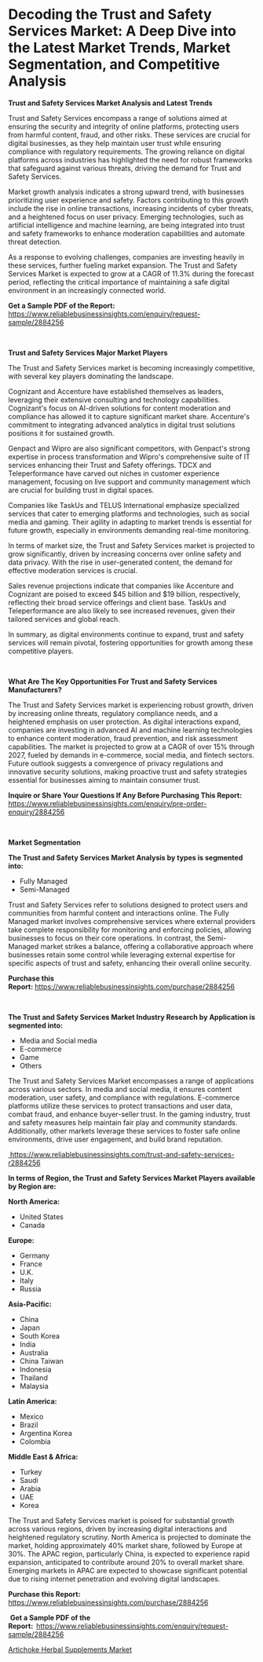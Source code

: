 <p><h1>Decoding the Trust and Safety Services Market: A Deep Dive into the Latest Market Trends, Market Segmentation, and Competitive Analysis</h1></p><p><strong>Trust and Safety Services Market Analysis and Latest Trends</strong></p>
<p><p>Trust and Safety Services encompass a range of solutions aimed at ensuring the security and integrity of online platforms, protecting users from harmful content, fraud, and other risks. These services are crucial for digital businesses, as they help maintain user trust while ensuring compliance with regulatory requirements. The growing reliance on digital platforms across industries has highlighted the need for robust frameworks that safeguard against various threats, driving the demand for Trust and Safety Services.</p><p>Market growth analysis indicates a strong upward trend, with businesses prioritizing user experience and safety. Factors contributing to this growth include the rise in online transactions, increasing incidents of cyber threats, and a heightened focus on user privacy. Emerging technologies, such as artificial intelligence and machine learning, are being integrated into trust and safety frameworks to enhance moderation capabilities and automate threat detection. </p><p>As a response to evolving challenges, companies are investing heavily in these services, further fueling market expansion. The Trust and Safety Services Market is expected to grow at a CAGR of 11.3% during the forecast period, reflecting the critical importance of maintaining a safe digital environment in an increasingly connected world.</p></p>
<p><strong>Get a Sample PDF of the Report:&nbsp;</strong> <a href="https://www.reliablebusinessinsights.com/enquiry/request-sample/2884256?utm_campaign=2953&utm_medium=2&utm_source=Github&utm_content=ia&utm_term=13032025&utm_id=trust-and-safety-services">https://www.reliablebusinessinsights.com/enquiry/request-sample/2884256</a></p>
<p>&nbsp;</p>
<p><strong>Trust and Safety Services Major Market Players</strong></p>
<p><p>The Trust and Safety Services market is becoming increasingly competitive, with several key players dominating the landscape. </p><p>Cognizant and Accenture have established themselves as leaders, leveraging their extensive consulting and technology capabilities. Cognizant's focus on AI-driven solutions for content moderation and compliance has allowed it to capture significant market share. Accenture's commitment to integrating advanced analytics in digital trust solutions positions it for sustained growth.</p><p>Genpact and Wipro are also significant competitors, with Genpact's strong expertise in process transformation and Wipro's comprehensive suite of IT services enhancing their Trust and Safety offerings. TDCX and Teleperformance have carved out niches in customer experience management, focusing on live support and community management which are crucial for building trust in digital spaces.</p><p>Companies like TaskUs and TELUS International emphasize specialized services that cater to emerging platforms and technologies, such as social media and gaming. Their agility in adapting to market trends is essential for future growth, especially in environments demanding real-time monitoring.</p><p>In terms of market size, the Trust and Safety Services market is projected to grow significantly, driven by increasing concerns over online safety and data privacy. With the rise in user-generated content, the demand for effective moderation services is crucial.</p><p>Sales revenue projections indicate that companies like Accenture and Cognizant are poised to exceed $45 billion and $19 billion, respectively, reflecting their broad service offerings and client base. TaskUs and Teleperformance are also likely to see increased revenues, given their tailored services and global reach.</p><p>In summary, as digital environments continue to expand, trust and safety services will remain pivotal, fostering opportunities for growth among these competitive players.</p></p>
<p>&nbsp;</p>
<p><strong>What Are The Key Opportunities For Trust and Safety Services Manufacturers?</strong></p>
<p><p>The Trust and Safety Services market is experiencing robust growth, driven by increasing online threats, regulatory compliance needs, and a heightened emphasis on user protection. As digital interactions expand, companies are investing in advanced AI and machine learning technologies to enhance content moderation, fraud prevention, and risk assessment capabilities. The market is projected to grow at a CAGR of over 15% through 2027, fueled by demands in e-commerce, social media, and fintech sectors. Future outlook suggests a convergence of privacy regulations and innovative security solutions, making proactive trust and safety strategies essential for businesses aiming to maintain consumer trust.</p></p>
<p><strong>Inquire or Share Your Questions If Any Before Purchasing This Report:</strong> <a href="https://www.reliablebusinessinsights.com/enquiry/pre-order-enquiry/2884256?utm_campaign=2953&utm_medium=2&utm_source=Github&utm_content=ia&utm_term=13032025&utm_id=trust-and-safety-services">https://www.reliablebusinessinsights.com/enquiry/pre-order-enquiry/2884256</a></p>
<p>&nbsp;</p>
<p><strong>Market Segmentation</strong></p>
<p><strong>The Trust and Safety Services Market Analysis by types is segmented into:</strong></p>
<p><ul><li>Fully Managed</li><li>Semi-Managed</li></ul></p>
<p><p>Trust and Safety Services refer to solutions designed to protect users and communities from harmful content and interactions online. The Fully Managed market involves comprehensive services where external providers take complete responsibility for monitoring and enforcing policies, allowing businesses to focus on their core operations. In contrast, the Semi-Managed market strikes a balance, offering a collaborative approach where businesses retain some control while leveraging external expertise for specific aspects of trust and safety, enhancing their overall online security.</p></p>
<p><strong>Purchase this Report:&nbsp;</strong><a href="https://www.reliablebusinessinsights.com/purchase/2884256?utm_campaign=2953&utm_medium=2&utm_source=Github&utm_content=ia&utm_term=13032025&utm_id=trust-and-safety-services">https://www.reliablebusinessinsights.com/purchase/2884256</a></p>
<p>&nbsp;</p>
<p><strong>The Trust and Safety Services Market Industry Research by Application is segmented into:</strong></p>
<p><ul><li>Media and Social media</li><li>E-commerce</li><li>Game</li><li>Others</li></ul></p>
<p><p>The Trust and Safety Services Market encompasses a range of applications across various sectors. In media and social media, it ensures content moderation, user safety, and compliance with regulations. E-commerce platforms utilize these services to protect transactions and user data, combat fraud, and enhance buyer-seller trust. In the gaming industry, trust and safety measures help maintain fair play and community standards. Additionally, other markets leverage these services to foster safe online environments, drive user engagement, and build brand reputation.</p></p>
<p><a href="https://www.reliablebusinessinsights.com/trust-and-safety-services-r2884256?utm_campaign=2953&utm_medium=2&utm_source=Github&utm_content=ia&utm_term=13032025&utm_id=trust-and-safety-services">&nbsp;https://www.reliablebusinessinsights.com/trust-and-safety-services-r2884256</a></p>
<p><strong>In terms of Region, the Trust and Safety Services Market Players available by Region are:</strong></p>
<p>
    <p> <strong> North America: </strong>
        <ul>
            <li>United States</li>
            <li>Canada</li>
        </ul>
        </p> 
    <p> <strong> Europe: </strong>
        <ul>
            <li>Germany</li>
            <li>France</li>
            <li>U.K.</li>
            <li>Italy</li>
            <li>Russia</li>
        </ul>
        </p> 
    <p> <strong> Asia-Pacific: </strong>
        <ul>
            <li>China</li>
            <li>Japan</li>
            <li>South Korea</li>
            <li>India</li>
            <li>Australia</li>
            <li>China Taiwan</li>
            <li>Indonesia</li>
            <li>Thailand</li>
            <li>Malaysia</li>
        </ul>
        </p> 
    <p> <strong> Latin America: </strong>
        <ul>
            <li>Mexico</li>
            <li>Brazil</li>
            <li>Argentina Korea</li>
            <li>Colombia</li>
        </ul>
        </p> 
    <p> <strong> Middle East & Africa: </strong>
        <ul>
            <li>Turkey</li>
            <li>Saudi</li>
            <li>Arabia</li>
            <li>UAE</li>
            <li>Korea</li>
        </ul>
    </p>
    </p>
<p><p>The Trust and Safety Services market is poised for substantial growth across various regions, driven by increasing digital interactions and heightened regulatory scrutiny. North America is projected to dominate the market, holding approximately 40% market share, followed by Europe at 30%. The APAC region, particularly China, is expected to experience rapid expansion, anticipated to contribute around 20% to overall market share. Emerging markets in APAC are expected to showcase significant potential due to rising internet penetration and evolving digital landscapes.</p></p>
<p><strong>Purchase this Report: </strong><a href="https://www.reliablebusinessinsights.com/purchase/2884256?utm_campaign=2953&utm_medium=2&utm_source=Github&utm_content=ia&utm_term=13032025&utm_id=trust-and-safety-services">https://www.reliablebusinessinsights.com/purchase/2884256</a></p>
<p>&nbsp;<strong>Get a Sample PDF of the Report:&nbsp;&nbsp;</strong><a href="https://www.reliablebusinessinsights.com/enquiry/request-sample/2884256?utm_campaign=2953&utm_medium=2&utm_source=Github&utm_content=ia&utm_term=13032025&utm_id=trust-and-safety-services">https://www.reliablebusinessinsights.com/enquiry/request-sample/2884256</a></p>
<p><strong></strong></p>
<p><p><a href="https://github.com/vilolakoreni/Market-Research-Report-List-1/blob/main/artichoke-herbal-supplements-market.md?utm_campaign=2953&utm_medium=2&utm_source=Github&utm_content=ia&utm_term=13032025&utm_id=trust-and-safety-services">Artichoke Herbal Supplements Market</a></p></p>